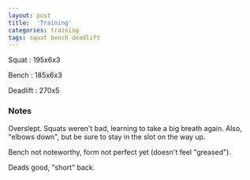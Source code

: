```yaml
---
layout: post
title:  'Training'
categories: training
tags: squat bench deadlift
---
```


Squat       :   195x6x3

Bench       :   185x6x3

Deadlift    :   270x5

### Notes

Overslept. Squats weren't bad, learning to take a big breath again. Also, "elbows down",
but be sure to stay in the slot on the way up.

Bench not noteworthy, form not perfect yet (doesn't feel "greased").

Deads good, "short" back.
